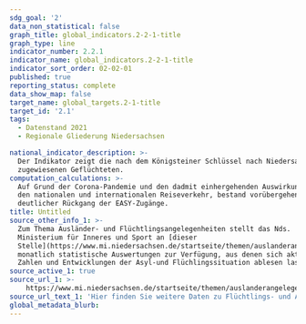 ```yaml
---
sdg_goal: '2'
data_non_statistical: false
graph_title: global_indicators.2-2-1-title
graph_type: line
indicator_number: 2.2.1
indicator_name: global_indicators.2-2-1-title
indicator_sort_order: 02-02-01
published: true
reporting_status: complete
data_show_map: false
target_name: global_targets.2-1-title
target_id: '2.1'
tags:
  - Datenstand 2021
  - Regionale Gliederung Niedersachsen

national_indicator_description: >-
  Der Indikator zeigt die nach dem Königsteiner Schlüssel nach Niedersachsen
  zugewiesenen Geflüchteten.
computation_calculations: >-
  Auf Grund der Corona-Pandemie und den dadmit einhergehenden Auswirkungen auf
  den nationalen und internationalen Reiseverkehr, bestand vorübergehend ein
  deutlicher Rückgang der EASY-Zugänge.
title: Untitled
source_other_info_1: >-
  Zum Thema Ausländer- und Flüchtlingsangelegenheiten stellt das Nds.
  Ministerium für Inneres und Sport an [dieser
  Stelle](https://www.mi.niedersachsen.de/startseite/themen/auslanderangelegenheiten/zahlen_daten_fakten/statistische_daten/lagebilder-zu-fluechlings--und-auslaenderangelegenheiten-164283.html)
  monatlich statistische Auswertungen zur Verfügung, aus denen sich aktuelle
  Zahlen und Entwicklungen der Asyl-und Flüchlingssituation ablesen lassen.
source_active_1: true
source_url_1: >-
    https://www.mi.niedersachsen.de/startseite/themen/auslanderangelegenheiten/zahlen_daten_fakten/statistische_daten/lagebilder-zu-fluechlings--und-auslaenderangelegenheiten-164283.html
source_url_text_1: 'Hier finden Sie weitere Daten zu Flüchtlings- und Ausländerangelegenheiten'
global_metadata_blurb: 
---
```

